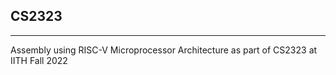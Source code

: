 ## CS2323
---

Assembly using RISC-V Microprocessor Architecture as part of CS2323 
at IITH Fall 2022


